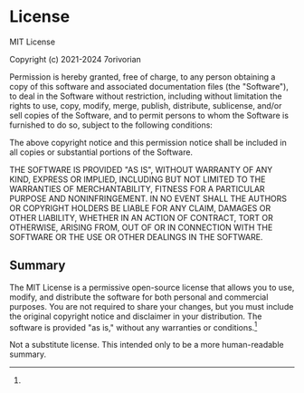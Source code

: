 # License

MIT License

Copyright (c) 2021-2024 7orivorian

Permission is hereby granted, free of charge, to any person obtaining a copy
of this software and associated documentation files (the "Software"), to deal
in the Software without restriction, including without limitation the rights
to use, copy, modify, merge, publish, distribute, sublicense, and/or sell
copies of the Software, and to permit persons to whom the Software is
furnished to do so, subject to the following conditions:

The above copyright notice and this permission notice shall be included in all
copies or substantial portions of the Software.

THE SOFTWARE IS PROVIDED "AS IS", WITHOUT WARRANTY OF ANY KIND, EXPRESS OR
IMPLIED, INCLUDING BUT NOT LIMITED TO THE WARRANTIES OF MERCHANTABILITY,
FITNESS FOR A PARTICULAR PURPOSE AND NONINFRINGEMENT. IN NO EVENT SHALL THE
AUTHORS OR COPYRIGHT HOLDERS BE LIABLE FOR ANY CLAIM, DAMAGES OR OTHER
LIABILITY, WHETHER IN AN ACTION OF CONTRACT, TORT OR OTHERWISE, ARISING FROM,
OUT OF OR IN CONNECTION WITH THE SOFTWARE OR THE USE OR OTHER DEALINGS IN THE
SOFTWARE.

## Summary

The MIT License is a permissive open-source license that allows you to use,
modify, and distribute the software for both personal and commercial purposes.
You are not required to share your changes, but you must include the original
copyright notice and disclaimer in your distribution. The software is provided
"as is," without any warranties or conditions.[^1]

[^1]:
Not a substitute license. This intended only to be a
more human-readable summary.